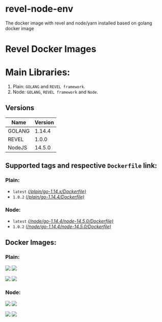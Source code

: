 # revel-node-env
The docker image with revel and node/yarn installed based on golang docker image
# Revel Docker Images

# Main Libraries:

1. Plain: `GOLANG` and `REVEL framework`.
2. Node: `GOLANG`, `REVEL framework` and `Node`.

## Versions
|Name|Version|
|-----|------|
|GOLANG|1.14.4|
|REVEL|1.0.0|
|NodeJS|14.5.0|


## Supported tags and respective `Dockerfile` link:

### Plain:

* `latest` _[(/plain/go-1.14.x/Dockerfile)](https://github.com/kangchengkun/revel/blob/master/plain/go-1.14.x/Dockerfile)_
* `1.0.2` _[(/plain/go-1.14.4/Dockerfile)](https://github.com/kangchengkun/revel/blob/master/plain/go-1.14.4/Dockerfile)_


### Node:

* `latest` _[(/node/go-1.14.4/node-14.5.0/Dockerfile)](https://github.com/kangchengkun/revel/blob/master/node/go-1.14.x/node-14.5.0/Dockerfile)_
* `1.0.2` _[(/node/go-1.14.4/node-14.5.0/Dockerfile)](https://github.com/kangchengkun/revel/blob/master/node/go-1.14.x/node-14.5.0/Dockerfile)_

## Docker Images:

### Plain:

[![](https://images.microbadger.com/badges/version/kangchengkun/revel:latest.svg)](http://microbadger.com/images/kangchengkun/revel:latest "Get your own version badge on microbadger.com")  [![](https://images.microbadger.com/badges/image/kangchengkun/revel:latest.svg)](http://microbadger.com/images/kangchengkun/revel:latest "Get your own image badge on microbadger.com")

[![](https://images.microbadger.com/badges/version/kangchengkun/revel:1.0.0.svg)](http://microbadger.com/images/kangchengkun/revel:1.0.0 "Get your own version badge on microbadger.com")  [![](https://images.microbadger.com/badges/image/kangchengkun/revel:1.0.0.svg)](http://microbadger.com/images/kangchengkun/revel:1.0.0 "Get your own image badge on microbadger.com")

### Node:

[![](https://images.microbadger.com/badges/version/kangchengkun/revel-node:latest.svg)](http://microbadger.com/images/kangchengkun/revel-node:latest "Get your own version badge on microbadger.com")  [![](https://images.microbadger.com/badges/image/kangchengkun/revel-node:latest.svg)](http://microbadger.com/images/kangchengkun/revel-node:latest "Get your own image badge on microbadger.com")

[![](https://images.microbadger.com/badges/version/kangchengkun/revel-node:1.0.0.svg)](http://microbadger.com/images/kangchengkun/revel-node:1.0.0 "Get your own version badge on microbadger.com")  [![](https://images.microbadger.com/badges/image/kangchengkun/revel-node:1.0.0.svg)](http://microbadger.com/images/kangchengkun/revel-node:1.0.0 "Get your own image badge on microbadger.com")